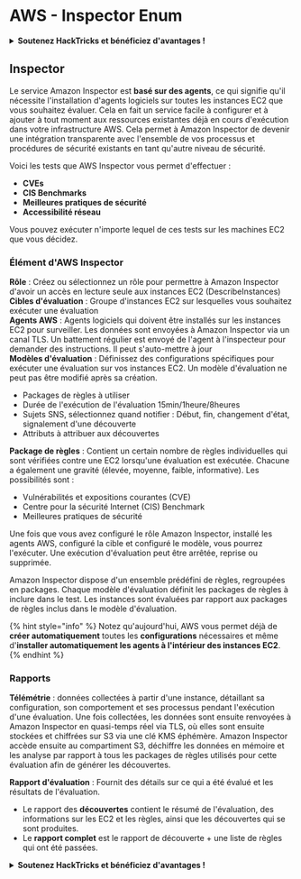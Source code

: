 # AWS - Inspector Enum

<details>

<summary><strong>Soutenez HackTricks et bénéficiez d'avantages !</strong></summary>

* Si vous souhaitez voir votre **entreprise annoncée dans HackTricks** ou si vous souhaitez accéder à la **dernière version de PEASS ou télécharger HackTricks en PDF**, consultez les [**PLANS D'ABONNEMENT**](https://github.com/sponsors/carlospolop) !
* Obtenez le [**swag officiel PEASS & HackTricks**](https://peass.creator-spring.com)
* Découvrez [**The PEASS Family**](https://opensea.io/collection/the-peass-family), notre collection d'[**NFTs**](https://opensea.io/collection/the-peass-family) exclusifs
* **Rejoignez** 💬 [**le groupe Discord**](https://discord.gg/hRep4RUj7f) ou le [**groupe Telegram**](https://t.me/peass) ou **suivez** moi sur **Twitter** 🐦 [**@carlospolopm**](https://twitter.com/carlospolopm).
* **Partagez vos astuces de piratage en soumettant des PR aux** [**dépôts Github HackTricks**](https://github.com/carlospolop/hacktricks) et [**HackTricks Cloud**](https://github.com/carlospolop/hacktricks-cloud).

</details>

## Inspector

Le service Amazon Inspector est **basé sur des agents**, ce qui signifie qu'il nécessite l'installation d'agents logiciels sur toutes les instances EC2 que vous souhaitez évaluer. Cela en fait un service facile à configurer et à ajouter à tout moment aux ressources existantes déjà en cours d'exécution dans votre infrastructure AWS. Cela permet à Amazon Inspector de devenir une intégration transparente avec l'ensemble de vos processus et procédures de sécurité existants en tant qu'autre niveau de sécurité.

Voici les tests que AWS Inspector vous permet d'effectuer :

* **CVEs**
* **CIS Benchmarks**
* **Meilleures pratiques de sécurité**
* **Accessibilité réseau**

Vous pouvez exécuter n'importe lequel de ces tests sur les machines EC2 que vous décidez.

### Élément d'AWS Inspector

**Rôle** : Créez ou sélectionnez un rôle pour permettre à Amazon Inspector d'avoir un accès en lecture seule aux instances EC2 (DescribeInstances)\
**Cibles d'évaluation** : Groupe d'instances EC2 sur lesquelles vous souhaitez exécuter une évaluation\
**Agents AWS** : Agents logiciels qui doivent être installés sur les instances EC2 pour surveiller. Les données sont envoyées à Amazon Inspector via un canal TLS. Un battement régulier est envoyé de l'agent à l'inspecteur pour demander des instructions. Il peut s'auto-mettre à jour\
**Modèles d'évaluation** : Définissez des configurations spécifiques pour exécuter une évaluation sur vos instances EC2. Un modèle d'évaluation ne peut pas être modifié après sa création.

* Packages de règles à utiliser
* Durée de l'exécution de l'évaluation 15min/1heure/8heures
* Sujets SNS, sélectionnez quand notifier : Début, fin, changement d'état, signalement d'une découverte
* Attributs à attribuer aux découvertes

**Package de règles** : Contient un certain nombre de règles individuelles qui sont vérifiées contre une EC2 lorsqu'une évaluation est exécutée. Chacune a également une gravité (élevée, moyenne, faible, informative). Les possibilités sont :

* Vulnérabilités et expositions courantes (CVE)
* Centre pour la sécurité Internet (CIS) Benchmark
* Meilleures pratiques de sécurité

Une fois que vous avez configuré le rôle Amazon Inspector, installé les agents AWS, configuré la cible et configuré le modèle, vous pourrez l'exécuter. Une exécution d'évaluation peut être arrêtée, reprise ou supprimée.

Amazon Inspector dispose d'un ensemble prédéfini de règles, regroupées en packages. Chaque modèle d'évaluation définit les packages de règles à inclure dans le test. Les instances sont évaluées par rapport aux packages de règles inclus dans le modèle d'évaluation.

{% hint style="info" %}
Notez qu'aujourd'hui, AWS vous permet déjà de **créer automatiquement** toutes les **configurations** nécessaires et même d'**installer automatiquement les agents à l'intérieur des instances EC2**.
{% endhint %}

### **Rapports**

**Télémétrie** : données collectées à partir d'une instance, détaillant sa configuration, son comportement et ses processus pendant l'exécution d'une évaluation. Une fois collectées, les données sont ensuite renvoyées à Amazon Inspector en quasi-temps réel via TLS, où elles sont ensuite stockées et chiffrées sur S3 via une clé KMS éphémère. Amazon Inspector accède ensuite au compartiment S3, déchiffre les données en mémoire et les analyse par rapport à tous les packages de règles utilisés pour cette évaluation afin de générer les découvertes.

**Rapport d'évaluation** : Fournit des détails sur ce qui a été évalué et les résultats de l'évaluation.

* Le rapport des **découvertes** contient le résumé de l'évaluation, des informations sur les EC2 et les règles, ainsi que les découvertes qui se sont produites.
* Le **rapport complet** est le rapport de découverte + une liste de règles qui ont été passées.

<details>

<summary><strong>Soutenez HackTricks et bénéficiez d'avantages !</strong></summary>

* Si vous souhaitez voir votre **entreprise annoncée dans HackTricks** ou si vous souhaitez accéder à la **dernière version de PEASS ou télécharger HackTricks en PDF**, consultez les [**PLANS D'ABONNEMENT**](https://github.com/sponsors/carlospolop) !
* Obtenez le [**swag officiel PEASS & HackTricks**](https://peass.creator-spring.com)
* Découvrez [**The PEASS Family**](https://opensea.io/collection/the-peass-family), notre collection d'[**NFTs**](https://opensea.io/collection/the-peass-family) exclusifs
* **Rejoignez** 💬 [**le groupe Discord**](https://discord.gg/hRep4RUj7f) ou le [**groupe Telegram**](https://t.me/peass) ou **suivez** moi sur **Twitter** 🐦 [**@carlospolopm**](https://twitter.com/carlospolopm).
* **Partagez vos astuces de piratage en soumettant des PR aux** [**dépôts Github HackTricks**](https://github.com/carlospolop/hacktricks) et [**HackTricks Cloud**](https://github.com/carlospolop/hacktricks-cloud).

</details>